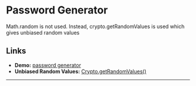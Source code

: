 # Password Generator

Math.random is not used. Instead, crypto.getRandomValues is used which gives unbiased random values

## Links

* **Demo:** [password generator](https://crypto-random.netlify.com/)
* **Unbiased Random Values:** [Crypto.getRandomValues()](https://developer.mozilla.org/en-US/docs/Web/API/Crypto/getRandomValues)
---

